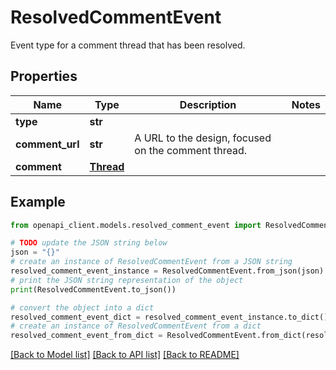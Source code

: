 # ResolvedCommentEvent

Event type for a comment thread that has been resolved.

## Properties

Name | Type | Description | Notes
------------ | ------------- | ------------- | -------------
**type** | **str** |  | 
**comment_url** | **str** | A URL to the design, focused on the comment thread. | 
**comment** | [**Thread**](Thread.md) |  | 

## Example

```python
from openapi_client.models.resolved_comment_event import ResolvedCommentEvent

# TODO update the JSON string below
json = "{}"
# create an instance of ResolvedCommentEvent from a JSON string
resolved_comment_event_instance = ResolvedCommentEvent.from_json(json)
# print the JSON string representation of the object
print(ResolvedCommentEvent.to_json())

# convert the object into a dict
resolved_comment_event_dict = resolved_comment_event_instance.to_dict()
# create an instance of ResolvedCommentEvent from a dict
resolved_comment_event_from_dict = ResolvedCommentEvent.from_dict(resolved_comment_event_dict)
```
[[Back to Model list]](../README.md#documentation-for-models) [[Back to API list]](../README.md#documentation-for-api-endpoints) [[Back to README]](../README.md)


